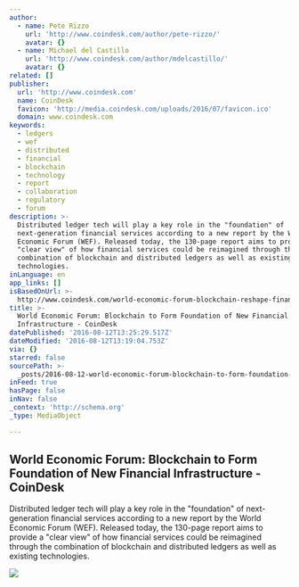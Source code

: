 ```yaml
---
author:
  - name: Pete Rizzo
    url: 'http://www.coindesk.com/author/pete-rizzo/'
    avatar: {}
  - name: Michael del Castillo
    url: 'http://www.coindesk.com/author/mdelcastillo/'
    avatar: {}
related: []
publisher:
  url: 'http://www.coindesk.com'
  name: CoinDesk
  favicon: 'http://media.coindesk.com/uploads/2016/07/favicon.ico'
  domain: www.coindesk.com
keywords:
  - ledgers
  - wef
  - distributed
  - financial
  - blockchain
  - technology
  - report
  - collaboration
  - regulatory
  - forum
description: >-
  Distributed ledger tech will play a key role in the "foundation" of
  next-generation financial services according to a new report by the World
  Economic Forum (WEF). Released today, the 130-page report aims to provide a
  "clear view" of how financial services could be reimagined through the
  combination of blockchain and distributed ledgers as well as existing
  technologies.
inLanguage: en
app_links: []
isBasedOnUrl: >-
  http://www.coindesk.com/world-economic-forum-blockchain-reshape-financial-services/
title: >-
  World Economic Forum: Blockchain to Form Foundation of New Financial
  Infrastructure - CoinDesk
datePublished: '2016-08-12T13:25:29.517Z'
dateModified: '2016-08-12T13:19:04.753Z'
via: {}
starred: false
sourcePath: >-
  _posts/2016-08-12-world-economic-forum-blockchain-to-form-foundation-of-new-f.md
inFeed: true
hasPage: false
inNav: false
_context: 'http://schema.org'
_type: MediaObject

---
```

<article style=""><h1>World Economic Forum: Blockchain to Form Foundation of New Financial Infrastructure - CoinDesk</h1><p>Distributed ledger tech will play a key role in the "foundation" of next-generation financial services according to a new report by the World Economic Forum (WEF). Released today, the 130-page report aims to provide a "clear view" of how financial services could be reimagined through the combination of blockchain and distributed ledgers as well as existing technologies.</p><img src="https://media.coindesk.com/uploads/2016/08/Screen-Shot-2016-08-12-at-8.22.15-AM.png" /></article>
